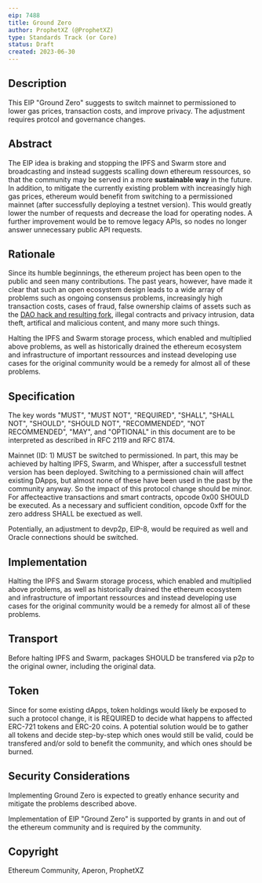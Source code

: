 ```yaml
---
eip: 7488
title: Ground Zero
author: ProphetXZ (@ProphetXZ)
type: Standards Track (or Core)
status: Draft
created: 2023-06-30
---
```


## Description

This EIP "Ground Zero" suggests to switch mainnet to permissioned to lower gas prices, transaction costs, and improve privacy. The adjustment requires protcol and governance changes. 

## Abstract

The EIP idea is braking and stopping the IPFS and Swarm store and broadcasting and instead suggests scalling down ethereum ressources, so that the community may be served in a more **sustainable way** in the future. In addition, to mitigate the currently existing problem with increasingly high gas prices, ethereum would benefit from switching to a permissioned mainnet (after successfully deploying a testnet version). This would greatly lower the number of requests and decrease the load for operating nodes. A further improvement would be to remove legacy APIs, so nodes no longer answer unnecessary public API requests. 

## Rationale

Since its humble beginnings, the ethereum project has been open to the public and seen many contributions. The past years, however, have made it clear that such an open ecosystem design leads to a wide array of problems such as ongoing consensus problems, increasingly high transaction costs, cases of fraud, false ownership claims of assets such as the [DAO hack and resulting fork](https://www.coindesk.com/learn/understanding-the-dao-attack/), illegal contracts and privacy intrusion, data theft, artifical and malicious content, and many more such things. 

Halting the IPFS and Swarm storage process, which enabled and multiplied above problems, as well as historically drained the ethereum ecosystem and infrastructure of important ressources and instead developing use cases for the original community would be a remedy for almost all of these problems.

## Specification

The key words "MUST", "MUST NOT", "REQUIRED", "SHALL", "SHALL NOT", "SHOULD", "SHOULD NOT", "RECOMMENDED", "NOT RECOMMENDED", "MAY", and "OPTIONAL" in this document are to be interpreted as described in RFC 2119 and RFC 8174.

Mainnet (ID: 1) MUST be switched to permissioned. In part, this may be achieved by halting IPFS, Swarm, and Whisper, after a successfull testnet version has been deployed. Switching to a permissioned chain will affect existing DApps, but almost none of these have been used in the past by the community anyway. So the impact of this protocol change should be minor. For affecteactive transactions and smart contracts, opcode 0x00 SHOULD be executed. As a necessary and sufficient condition, opcode 0xff for the zero address SHALL be exectued as well.

Potentially, an adjustment to devp2p, EIP-8, would be required as well and Oracle connections should be switched.

## Implementation

Halting the IPFS and Swarm storage process, which enabled and multiplied above problems, as well as historically drained the ethereum ecosystem and infrastructure of important ressources and instead developing use cases for the original community would be a remedy for almost all of these problems.

## Transport

Before halting IPFS and Swarm, packages SHOULD be transfered via p2p to the original owner, including the original data.

## Token

Since for some existing dApps, token holdings would likely be exposed to such a protocol change, it is REQUIRED to decide what happens to affected ERC-721 tokens and ERC-20 coins. A potential solution would be to gather all tokens and decide step-by-step which ones would still be valid, could be transfered and/or sold to benefit the community, and which ones should be burned.

## Security Considerations

Implementing Ground Zero is expected to greatly enhance security and mitigate the problems described above.

Implementation of EIP "Ground Zero" is supported by grants in and out of the ethereum community and is required by the community.

## Copyright

Ethereum Community, Aperon, ProphetXZ
